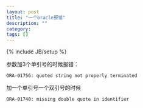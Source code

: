 ```yaml
---
layout: post
title: "一个oracle报错"
description: ""
category: 
tags: []
---
```

{% include JB/setup %}

参数加3个单引号的时候报错：

	ORA-01756: quoted string not properly terminated

加一个单引号一个双引号的时候

	ORA-01740: missing double quote in identifier

